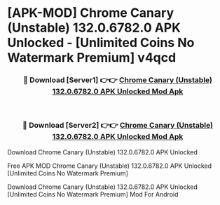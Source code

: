 # [APK-MOD] Chrome Canary (Unstable) 132.0.6782.0 APK Unlocked - [Unlimited Coins No Watermark Premium] v4qcd



<div align="center">
<h3>🔴 Download [Server1] 👉👉 <a href="https://momento.my/?title=Chrome_Canary_(Unstable)_132.0.6782.0_APK_Unlocked">Chrome Canary (Unstable) 132.0.6782.0 APK Unlocked Mod Apk</a></h3><br>

<h3>🔴 Download [Server2] 👉👉 <a href="https://momento.my/?title=Chrome_Canary_(Unstable)_132.0.6782.0_APK_Unlocked">Chrome Canary (Unstable) 132.0.6782.0 APK Unlocked Mod Apk</a></h3>
</div>



Download Chrome Canary (Unstable) 132.0.6782.0 APK Unlocked 

Free APK MOD Chrome Canary (Unstable) 132.0.6782.0 APK Unlocked [Unlimited Coins No Watermark Premium]

Download Chrome Canary (Unstable) 132.0.6782.0 APK Unlocked [Unlimited Coins No Watermark Premium] Mod For Android
